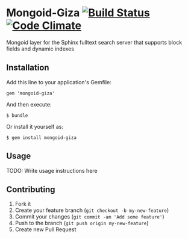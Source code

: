 # Mongoid-Giza [![Build Status](https://travis-ci.org/yadevteam/mongoid-giza.png)](https://travis-ci.org/yadevteam/mongoid-giza) [![Code Climate](https://codeclimate.com/github/yadevteam/mongoid-giza.png)](https://codeclimate.com/github/yadevteam/mongoid-giza)

Mongoid layer for the Sphinx fulltext search server that supports block fields and dynamic indexes

## Installation

Add this line to your application's Gemfile:

    gem 'mongoid-giza'

And then execute:

    $ bundle

Or install it yourself as:

    $ gem install mongoid-giza

## Usage

TODO: Write usage instructions here

## Contributing

1. Fork it
2. Create your feature branch (`git checkout -b my-new-feature`)
3. Commit your changes (`git commit -am 'Add some feature'`)
4. Push to the branch (`git push origin my-new-feature`)
5. Create new Pull Request
